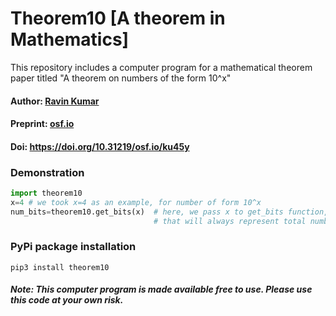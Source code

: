 # Theorem10 [A theorem in Mathematics]
This repository includes a computer program for a mathematical theorem paper titled "A theorem on numbers of the form 10^x"

#### Author: [Ravin Kumar](https://mr-ravin.github.io)

#### Preprint: [osf.io](https://osf.io/ku45y/)

#### Doi: https://doi.org/10.31219/osf.io/ku45y

### Demonstration

```python
import theorem10
x=4 # we took x=4 as an example, for number of form 10^x 
num_bits=theorem10.get_bits(x)  # here, we pass x to get_bits function, and it returns number of bits 
                                # that will always represent total numbers greater than 10^x
```

### PyPi package installation

```
pip3 install theorem10
```
##### Note: This computer program is made available free to use. Please use this code at your own risk.
